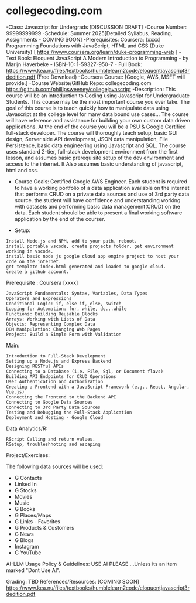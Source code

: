 # collegecoding.com

-Class:  Javascript for Undergrads [DISCUSSION DRAFT]
-Course Number: 99999999999
-Schedule: Summer 2025[Detailed Syllabus, Reading, Assignments - COMING SOON]
-Prerequisites:  Coursera: [xxxx] Programming Foundations with JavaScript, HTML and CSS (Duke University) [ https://www.coursera.org/learn/duke-programming-web ]
-Text Book: Eloquent JavaScript A Modern Introduction to Programming - by Marijn Haverbeke - ISBN-10: 1-59327-950-7 - Full Book:  https://www.kea.nu/files/textbooks/humblelearn2code/eloquentjavascript3rdedition.pdf (Free Download)
-Coursera Course:  [Google, AWS, MSFT will provide.]
-Course Website/GitHub Repo: collegecoding.com https://github.com/phillipsweeney/collegejavascript
-Description:  This course will be an introduction to Coding using Javascript for Undergraduate Students.  This course may be the most important course you ever take.  The goal of this course is to teach quickly how to manipulate data using Javascript at the college level for many data bound use cases...  The course will have reference and assistance for building your own custom data driven applications.  At the end of the course you will be a PSU & Google Certified full-stack developer. The course will thoroughly teach setup, basic GUI design, Server side API development, JSON data manipulation, File Persistence, basic data engineering using Javascript and SQL.  The course uses standard 2-tier, full-stack development environment from the first lesson, and assumes basic prerequisite setup of the dev environment and access to the internet.  It Also assumes basic understanding of javascript, html and css.

- Course Goals: Certified Google AWS Engineer.  Each student is required to have a working portfolio of a data application available on the internet that performs CRUD on a private data sources and use of 3rd party data source.  the student will have confidence and understanding working with datasets and performing basic data management(CRUD) on the data.  Each student should be able to present a final working software application by the end of the courser.


- Setup:  
```
Install Node.js and NPM, add to your path, reboot.
install portable vscode, create projects folder, get environment working in vscode.
install basic node js google cloud app engine project to host your code on the internet.
get template index.html generated and loaded to google cloud.
create a github account.
```

Prerequisite : Coursera [xxxx]

```
JavaScript Fundamentals: Syntax, Variables, Data Types
Operators and Expressions
Conditional Logic: if, else if, else, switch
Looping for Automation: for, while, do...while
Functions: Building Reusable Blocks
Arrays: Working with Lists of Data
Objects: Representing Complex Data
DOM Manipulation: Changing Web Pages
Project: Build a Simple Form with Validation
```

Main:
```
Introduction to Full-Stack Development
Setting up a Node.js and Express Backend
Designing RESTful APIs
Connecting to a Database (i.e. File, Sql, or Document flavs)
Building API Endpoints for CRUD Operations
User Authentication and Authorization
Creating a Frontend with a JavaScript Framework (e.g., React, Angular, Vue.js)
Connecting the Frontend to the Backend API
Connecting to Google Data Sources
Connecting to 3rd Party Data Sources
Testing and Debugging the Full-Stack Application
Deployment and Hosting - Google Cloud
```
Data Analytics/R: 
```
RScript Calling and return values.
RSetup, troubleshhoting and escaping
```

Project/Exercises:

The following data sources will be used:
- G Contacts
- Linked In
- G Stocks
- Movies
- Music
- G Books
- G Places/Maps
- G Links - Favorites
- G Products & Customers
- G News
- G Blogs
- Instagram
- G YouTube



AI-LLM Usage Policy & Guidelines:  USE AI PLEASE....Unless its an item marked "Dont Use AI".

Grading: TBD
References/Resources: [COMING SOON]
https://www.kea.nu/files/textbooks/humblelearn2code/eloquentjavascript3rdedition.pdf



